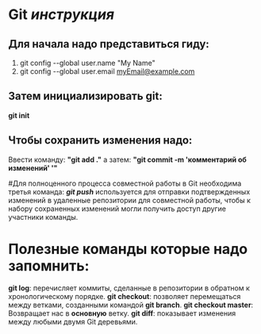 # Git _инструкция_

## Для начала надо представиться гиду:
1. git config --global user.name "My Name"
2. git config --global user.email myEmail@example.com

## Затем инициализировать git:
**git init**

## Чтобы сохранить изменения надо:
Ввести команду: __"git add ."__
а затем: **"git commit -m 'комментарий об изменений' '"**

#Для полноценного процесса совместной работы в Git
необходима третья команда: **_git push_**
используется для отправки подтвержденных изменений 
в удаленные репозитории для совместной работы, 
чтобы к набору сохраненных изменений могли получить доступ 
другие участники команды.

# Полезные команды которые надо запомнить:
**git log**: перечисляет коммиты, сделанные в репозитории в обратном к хронологическому порядке.
**git checkout**: позволяет перемещаться между ветками, созданными командой **git branch**.
**git checkout master**: Возвращает нас в **основную** ветку.
__git diff__: показывает изменения между любыми двумя Git деревьями.
